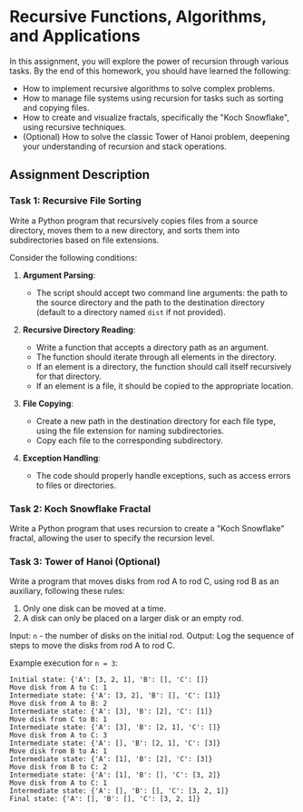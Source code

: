 # Recursive Functions, Algorithms, and Applications

In this assignment, you will explore the power of recursion through various tasks. By the end of this homework, you should have learned the following:

- How to implement recursive algorithms to solve complex problems.
- How to manage file systems using recursion for tasks such as sorting and copying files.
- How to create and visualize fractals, specifically the "Koch Snowflake", using recursive techniques.
- (Optional) How to solve the classic Tower of Hanoi problem, deepening your understanding of recursion and stack operations.

## Assignment Description

### Task 1: Recursive File Sorting

Write a Python program that recursively copies files from a source directory, moves them to a new directory, and sorts them into subdirectories based on file extensions.

Consider the following conditions:

1. **Argument Parsing**:

   - The script should accept two command line arguments: the path to the source directory and the path to the destination directory (default to a directory named `dist` if not provided).

2. **Recursive Directory Reading**:

   - Write a function that accepts a directory path as an argument.
   - The function should iterate through all elements in the directory.
   - If an element is a directory, the function should call itself recursively for that directory.
   - If an element is a file, it should be copied to the appropriate location.

3. **File Copying**:

   - Create a new path in the destination directory for each file type, using the file extension for naming subdirectories.
   - Copy each file to the corresponding subdirectory.

4. **Exception Handling**:
   - The code should properly handle exceptions, such as access errors to files or directories.

### Task 2: Koch Snowflake Fractal

Write a Python program that uses recursion to create a "Koch Snowflake" fractal, allowing the user to specify the recursion level.

### Task 3: Tower of Hanoi (Optional)

Write a program that moves disks from rod A to rod C, using rod B as an auxiliary, following these rules:

1. Only one disk can be moved at a time.
2. A disk can only be placed on a larger disk or an empty rod.

Input: `n` - the number of disks on the initial rod.
Output: Log the sequence of steps to move the disks from rod A to rod C.

Example execution for `n = 3`:

```
Initial state: {'A': [3, 2, 1], 'B': [], 'C': []}
Move disk from A to C: 1
Intermediate state: {'A': [3, 2], 'B': [], 'C': [1]}
Move disk from A to B: 2
Intermediate state: {'A': [3], 'B': [2], 'C': [1]}
Move disk from C to B: 1
Intermediate state: {'A': [3], 'B': [2, 1], 'C': []}
Move disk from A to C: 3
Intermediate state: {'A': [], 'B': [2, 1], 'C': [3]}
Move disk from B to A: 1
Intermediate state: {'A': [1], 'B': [2], 'C': [3]}
Move disk from B to C: 2
Intermediate state: {'A': [1], 'B': [], 'C': [3, 2]}
Move disk from A to C: 1
Intermediate state: {'A': [], 'B': [], 'C': [3, 2, 1]}
Final state: {'A': [], 'B': [], 'C': [3, 2, 1]}
```
